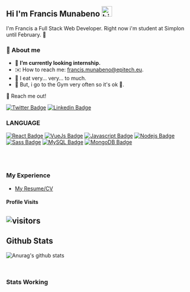 ## Hi I'm Francis Munabeno <img src="https://user-images.githubusercontent.com/1303154/88677602-1635ba80-d120-11ea-84d8-d263ba5fc3c0.gif" width="28px" alt="hi">

I'm Francis a Full Stack Web Developer. Right now i'm student at Simplon until February. :school_satchel:

### 🐨 About me

- 📢  **I’m currently looking internship.**
- ✉️ How to reach me: francis.munabeno@epitech.eu.
- 🙈 I eat very... very... to much.
- 🏃 But, i go to the Gym very often so it's ok 😬. 

📮 Reach me out!

[![Twitter Badge](https://img.shields.io/badge/-@francis-1ca0f1?style=flat&labelColor=1ca0f1&logo=twitter&logoColor=white&link=https://twitter.com/Ipenywis)](https://twitter.com/Francis_Dev1)
[![Linkedin Badge](https://img.shields.io/badge/-francis-0e76a8?style=flat&labelColor=0e76a8&logo=linkedin&logoColor=white)](https://www.linkedin.com/in/francis-munabeno-b5a730a4/) 

### LANGUAGE

[![React Badge](https://img.shields.io/badge/-React-61DBFB?style=for-the-badge&labelColor=black&logo=react&logoColor=61DBFB)](#)  [![VueJs Badge](https://img.shields.io/badge/-VueJs-61DBFB?style=for-the-badge&labelColor=black&logo=VyeJs&logoColor=61DBFB)](#)  [![Javascript Badge](https://img.shields.io/badge/-Javascript-F0DB4F?style=for-the-badge&labelColor=black&logo=javascript&logoColor=F0DB4F)](#)  [![Nodejs Badge](https://img.shields.io/badge/-Nodejs-3C873A?style=for-the-badge&labelColor=black&logo=node.js&logoColor=3C873A)](#)
[![Sass Badge](https://img.shields.io/badge/-Sass-61DBFB?style=for-the-badge&labelColor=black&logo=Sass&logoColor=61DBFB)](#) 
[![MySQL Badge](https://img.shields.io/badge/-MySQL-61DBFB?style=for-the-badge&labelColor=black&logo=MySQL&logoColor=61DBFB)](#) 
[![MongoDB Badge](https://img.shields.io/badge/-MongoDB-61DBFB?style=for-the-badge&labelColor=black&logo=MongoDB&logoColor=61DBFB)](#) 


<br />
<br />

### My Experience

- [My Resume/CV](https://github.com/ipenywis/ipenywis/blob/master/resumes/resume%20v1.0.pdf)


#### Profile Visits 

## ![visitors](https://visitor-badge.glitch.me/badge?page_id=ProFrancis.ProFrancis)

## Github Stats

![Anurag's github stats](https://github-readme-stats.vercel.app/api?username=ProFrancis&hide=contribs,prs&theme=onedark&include_all_commits=true&count_private=true)


<br >

### Stats Working

<!--START_SECTION:waka-->
<!--END_SECTION:waka-->